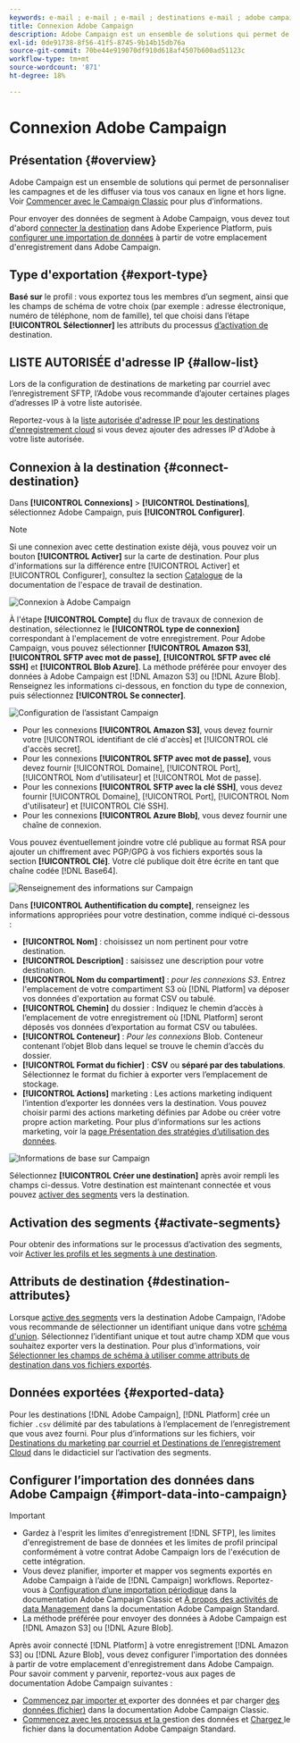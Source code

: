 ```yaml
---
keywords: e-mail ; e-mail ; e-mail ; destinations e-mail ; adobe campaign ; campaign
title: Connexion Adobe Campaign
description: Adobe Campaign est un ensemble de solutions qui permet de personnaliser les campagnes et de les diffuser via tous vos canaux en ligne et hors ligne.
exl-id: 0de91738-8f56-41f5-8745-9b14b15db76a
source-git-commit: 70be44e919070df910d618af4507b600ad51123c
workflow-type: tm+mt
source-wordcount: '871'
ht-degree: 18%

---
```


# Connexion Adobe Campaign

## Présentation {#overview}

Adobe Campaign est un ensemble de solutions qui permet de personnaliser les campagnes et de les diffuser via tous vos canaux en ligne et hors ligne. Voir [Commencer avec le Campaign Classic](https://experienceleague.adobe.com/docs/campaign-classic/using/getting-started/starting-with-adobe-campaign/about-adobe-campaign-classic.html) pour plus d’informations.

Pour envoyer des données de segment à Adobe Campaign, vous devez tout d&#39;abord [connecter la destination](#connect-destination) dans Adobe Experience Platform, puis [configurer une importation de données](#import-data-into-campaign) à partir de votre emplacement d&#39;enregistrement dans Adobe Campaign.

## Type d&#39;exportation {#export-type}

**Basé sur**  le profil : vous exportez tous les membres d’un segment, ainsi que les champs de schéma de votre choix (par exemple : adresse électronique, numéro de téléphone, nom de famille), tel que choisi dans l’étape  **[!UICONTROL Sélectionner]** les attributs du processus [ d’activation de ](../../ui/activate-destinations.md#select-attributes)destination.

## LISTE AUTORISÉE d&#39;adresse IP {#allow-list}

Lors de la configuration de destinations de marketing par courriel avec l’enregistrement SFTP, l’Adobe vous recommande d’ajouter certaines plages d’adresses IP à votre liste autorisée.

Reportez-vous à la [liste autorisée d&#39;adresse IP pour les destinations d&#39;enregistrement cloud](../cloud-storage/ip-address-allow-list.md) si vous devez ajouter des adresses IP d&#39;Adobe à votre liste autorisée.

## Connexion à la destination {#connect-destination}

Dans **[!UICONTROL Connexions]** > **[!UICONTROL Destinations]**, sélectionnez Adobe Campaign, puis **[!UICONTROL Configurer]**.

>[!NOTE]
>
>Si une connexion avec cette destination existe déjà, vous pouvez voir un bouton **[!UICONTROL Activer]** sur la carte de destination. Pour plus d&#39;informations sur la différence entre [!UICONTROL Activer] et [!UICONTROL Configurer], consultez la section [Catalogue](../../ui/destinations-workspace.md#catalog) de la documentation de l&#39;espace de travail de destination.

![Connexion à Adobe Campaign](../../assets/catalog/email-marketing/adobe-campaign/catalog.png)

À l&#39;étape **[!UICONTROL Compte]** du flux de travaux de connexion de destination, sélectionnez le **[!UICONTROL type de connexion]** correspondant à l&#39;emplacement de votre enregistrement. Pour Adobe Campaign, vous pouvez sélectionner **[!UICONTROL Amazon S3]**, **[!UICONTROL SFTP avec mot de passe]**, **[!UICONTROL SFTP avec clé SSH]** et **[!UICONTROL Blob Azure]**. La méthode préférée pour envoyer des données à Adobe Campaign est [!DNL Amazon S3] ou [!DNL Azure Blob]. Renseignez les informations ci-dessous, en fonction du type de connexion, puis sélectionnez **[!UICONTROL Se connecter]**.


![Configuration de l’assistant Campaign](../../assets/catalog/email-marketing/adobe-campaign/connection-type.png)

- Pour les connexions **[!UICONTROL Amazon S3]**, vous devez fournir votre [!UICONTROL identifiant de clé d&#39;accès] et [!UICONTROL clé d&#39;accès secret].
- Pour les connexions **[!UICONTROL SFTP avec mot de passe]**, vous devez fournir [!UICONTROL Domaine], [!UICONTROL Port], [!UICONTROL Nom d&#39;utilisateur] et [!UICONTROL Mot de passe].
- Pour les connexions **[!UICONTROL SFTP avec la clé SSH]**, vous devez fournir [!UICONTROL Domaine], [!UICONTROL Port], [!UICONTROL Nom d&#39;utilisateur] et [!UICONTROL Clé SSH].
- Pour les connexions **[!UICONTROL Azure Blob]**, vous devez fournir une chaîne de connexion.

Vous pouvez éventuellement joindre votre clé publique au format RSA pour ajouter un chiffrement avec PGP/GPG à vos fichiers exportés sous la section **[!UICONTROL Clé]**. Votre clé publique doit être écrite en tant que chaîne codée [!DNL Base64].

![Renseignement des informations sur Campaign](../../assets/catalog/email-marketing/adobe-campaign/account-info.png)

Dans **[!UICONTROL Authentification du compte]**, renseignez les informations appropriées pour votre destination, comme indiqué ci-dessous :
- **[!UICONTROL Nom]** : choisissez un nom pertinent pour votre destination.
- **[!UICONTROL Description]** : saisissez une description pour votre destination.
- **[!UICONTROL Nom du compartiment]** : *pour les connexions S3*. Entrez l&#39;emplacement de votre compartiment S3 où [!DNL Platform] va déposer vos données d&#39;exportation au format CSV ou tabulé.
- **[!UICONTROL Chemin]** du dossier : Indiquez le chemin d’accès à l’emplacement de votre enregistrement où  [!DNL Platform] seront déposés vos données d’exportation au format CSV ou tabulées.
- **[!UICONTROL Conteneur]** :  *Pour les connexions* Blob. Conteneur contenant l’objet Blob dans lequel se trouve le chemin d’accès du dossier.
- **[!UICONTROL Format du fichier]** : **CSV** ou **séparé par des tabulations**. Sélectionnez le format du fichier à exporter vers l’emplacement de stockage.
- **[!UICONTROL Actions]** marketing : Les actions marketing indiquent l’intention d’exporter les données vers la destination. Vous pouvez choisir parmi des actions marketing définies par Adobe ou créer votre propre action marketing. Pour plus d’informations sur les actions marketing, voir la [page Présentation des stratégies d’utilisation des données](../../../data-governance/policies/overview.md).

![Informations de base sur Campaign](../../assets/catalog/email-marketing/adobe-campaign/basic-information.png)

Sélectionnez **[!UICONTROL Créer une destination]** après avoir rempli les champs ci-dessus. Votre destination est maintenant connectée et vous pouvez [activer des segments](../../ui/activate-destinations.md) vers la destination.

## Activation des segments {#activate-segments}

Pour obtenir des informations sur le processus d’activation des segments, voir [Activer les profils et les segments à une destination](../../ui/activate-destinations.md).

## Attributs de destination {#destination-attributes}

Lorsque [active des segments](../../ui/activate-destinations.md) vers la destination Adobe Campaign, l&#39;Adobe vous recommande de sélectionner un identifiant unique dans votre [schéma d&#39;union](../../../profile/home.md#profile-fragments-and-union-schemas). Sélectionnez l’identifiant unique et tout autre champ XDM que vous souhaitez exporter vers la destination. Pour plus d’informations, voir [Sélectionner les champs de schéma à utiliser comme attributs de destination dans vos fichiers exportés](./overview.md#destination-attributes).

## Données exportées {#exported-data}

Pour les destinations [!DNL Adobe Campaign], [!DNL Platform] crée un fichier `.csv` délimité par des tabulations à l’emplacement de l’enregistrement que vous avez fourni. Pour plus d’informations sur les fichiers, voir [Destinations du marketing par courriel et Destinations de l’enregistrement Cloud](../../ui/activate-destinations.md#esp-and-cloud-storage) dans le didacticiel sur l’activation des segments.

## Configurer l’importation des données dans Adobe Campaign {#import-data-into-campaign}

>[!IMPORTANT]
>
>- Gardez à l&#39;esprit les limites d&#39;enregistrement [!DNL SFTP], les limites d&#39;enregistrement de base de données et les limites de profil principal conformément à votre contrat Adobe Campaign lors de l&#39;exécution de cette intégration.
>- Vous devez planifier, importer et mapper vos segments exportés en Adobe Campaign à l’aide de [!DNL Campaign] workflows. Reportez-vous à [Configuration d’une importation périodique](https://experienceleague.adobe.com/docs/campaign-classic/using/automating-with-workflows/use-cases/data-management/recurring-import-workflow.html) dans la documentation Adobe Campaign Classic et [À propos des activités de data Management](https://experienceleague.adobe.com/docs/campaign-standard/using/managing-processes-and-data/data-management-activities/about-data-management-activities.html) dans la documentation Adobe Campaign Standard.
>- La méthode préférée pour envoyer des données à Adobe Campaign est [!DNL Amazon S3] ou [!DNL Azure Blob].



Après avoir connecté [!DNL Platform] à votre enregistrement [!DNL Amazon S3] ou [!DNL Azure Blob], vous devez configurer l&#39;importation des données à partir de votre emplacement d&#39;enregistrement dans Adobe Campaign. Pour savoir comment y parvenir, reportez-vous aux pages de documentation Adobe Campaign suivantes :
- [Commencez par importer et ](https://experienceleague.adobe.com/docs/campaign-classic/using/getting-started/importing-and-exporting-data/get-started-data-import-export.html) exporter des données et par charger  [des données (fichier)](https://experienceleague.adobe.com/docs/campaign-classic/using/automating-with-workflows/action-activities/data-loading--file-.html) dans la documentation Adobe Campaign Classic.
- [Commencez avec les processus et la ](https://experienceleague.adobe.com/docs/campaign-standard/using/managing-processes-and-data/get-started-workflows.html) gestion des données et  [Chargez ](https://experienceleague.adobe.com/docs/campaign-standard/using/managing-processes-and-data/data-management-activities/load-file.html) le fichier dans la documentation Adobe Campaign Standard.

